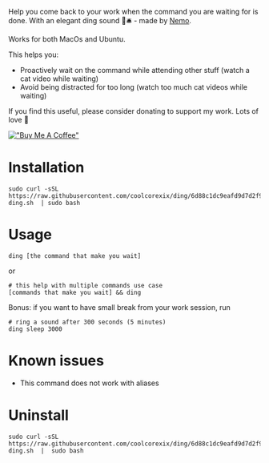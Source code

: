 Help you come back to your work when the command you are waiting for is done. With an elegant ding sound 🤌🛎 - made by [Nemo](https://twitter.com/phamhuyphat).

Works for both MacOs and Ubuntu.

This helps you:
- Proactively wait on the command while attending other stuff (watch a cat video while waiting)
- Avoid being distracted for too long (watch too much cat videos while waiting)

If you find this useful, please consider donating to support my work. Lots of love 🙏

[!["Buy Me A Coffee"](https://www.buymeacoffee.com/assets/img/custom_images/orange_img.png)](https://www.buymeacoffee.com/coolcorexil)




# Installation

```shell
sudo curl -sSL https://raw.githubusercontent.com/coolcorexix/ding/6d88c1dc9eafd9d7d2f974f2a427e95b4bf0b4b6/install-ding.sh  | sudo bash
```

# Usage

```shell
ding [the command that make you wait]
```

or 
```
# this help with multiple commands use case
[commands that make you wait] && ding
```

Bonus: if you want to have small break from your work session, run 
```
# ring a sound after 300 seconds (5 minutes)
ding sleep 3000
```

# Known issues
- This command does not work with aliases

# Uninstall

```shell
sudo curl -sSL https://raw.githubusercontent.com/coolcorexix/ding/6d88c1dc9eafd9d7d2f974f2a427e95b4bf0b4b6/uninstall-ding.sh  |  sudo bash
```
